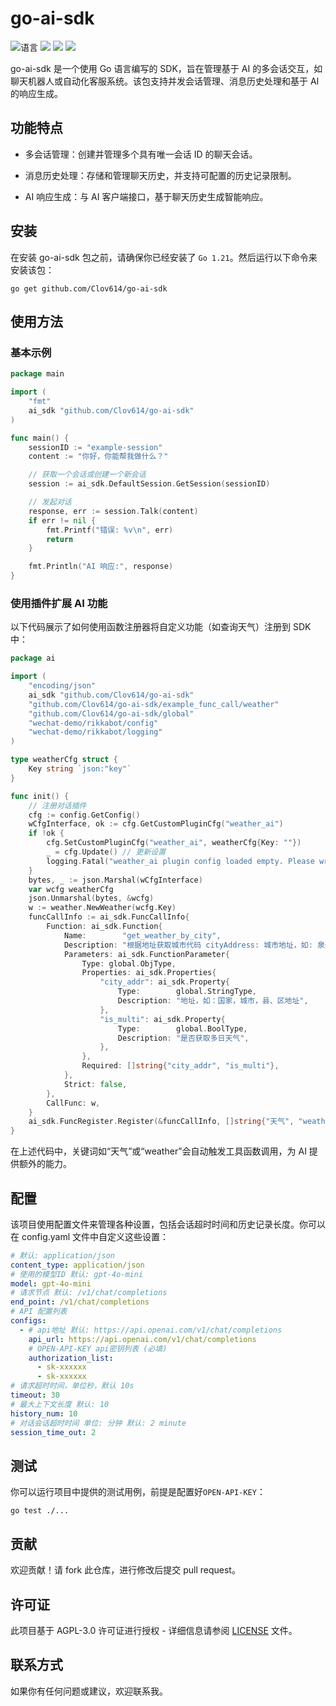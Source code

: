 # go-ai-sdk

![](https://img.shields.io/github/go-mod/go-version/Clov614/go-ai-sdk "语言")
![](https://img.shields.io/github/stars/Clov614/go-ai-sdk?style=flat&color=yellow)
[![](https://img.shields.io/github/actions/workflow/status/Clov614/go-ai-sdk/golangci-lint.yml?branch=main)](https://github.com/Clov614/go-ai-sdk/actions/workflows/golangci-lint.yml "代码分析")
[![](https://img.shields.io/github/license/Clov614/go-ai-sdk)](https://github.com/Clov614/go-ai-sdk/blob/main/LICENSE "许可协议")

go-ai-sdk 是一个使用 Go 语言编写的 SDK，旨在管理基于 AI 的多会话交互，如聊天机器人或自动化客服系统。该包支持并发会话管理、消息历史处理和基于 AI 的响应生成。

## 功能特点
- 多会话管理：创建并管理多个具有唯一会话 ID 的聊天会话。

- 消息历史处理：存储和管理聊天历史，并支持可配置的历史记录限制。

- AI 响应生成：与 AI 客户端接口，基于聊天历史生成智能响应。

## 安装

在安装 go-ai-sdk 包之前，请确保你已经安装了 `Go 1.21`。然后运行以下命令来安装该包：
```shell
go get github.com/Clov614/go-ai-sdk
```

## 使用方法

### 基本示例

```go
package main

import (
	"fmt"
	ai_sdk "github.com/Clov614/go-ai-sdk"
)

func main() {
	sessionID := "example-session"
	content := "你好，你能帮我做什么？"

	// 获取一个会话或创建一个新会话
	session := ai_sdk.DefaultSession.GetSession(sessionID)

	// 发起对话
	response, err := session.Talk(content)
	if err != nil {
		fmt.Printf("错误: %v\n", err)
		return
	}

	fmt.Println("AI 响应:", response)
}
```

### 使用插件扩展 AI 功能
以下代码展示了如何使用函数注册器将自定义功能（如查询天气）注册到 SDK 中：

```go
package ai

import (
	"encoding/json"
	ai_sdk "github.com/Clov614/go-ai-sdk"
	"github.com/Clov614/go-ai-sdk/example_func_call/weather"
	"github.com/Clov614/go-ai-sdk/global"
	"wechat-demo/rikkabot/config"
	"wechat-demo/rikkabot/logging"
)

type weatherCfg struct {
	Key string `json:"key"`
}

func init() {
	// 注册对话插件
	cfg := config.GetConfig()
	wCfgInterface, ok := cfg.GetCustomPluginCfg("weather_ai")
	if !ok {
		cfg.SetCustomPluginCfg("weather_ai", weatherCfg{Key: ""})
		_ = cfg.Update() // 更新设置
		logging.Fatal("weather_ai plugin config loaded empty. Please write the weather API key in config.yaml", 12)
	}
	bytes, _ := json.Marshal(wCfgInterface)
	var wcfg weatherCfg
	json.Unmarshal(bytes, &wcfg)
	w := weather.NewWeather(wcfg.Key)
	funcCallInfo := ai_sdk.FuncCallInfo{
		Function: ai_sdk.Function{
			Name:        "get_weather_by_city",
			Description: "根据地址获取城市代码 cityAddress: 城市地址，如: 泉州市永春县 isMultiDay: 是否获取多日天气",
			Parameters: ai_sdk.FunctionParameter{
				Type: global.ObjType,
				Properties: ai_sdk.Properties{
					"city_addr": ai_sdk.Property{
						Type:        global.StringType,
						Description: "地址，如：国家，城市，县、区地址",
					},
					"is_multi": ai_sdk.Property{
						Type:        global.BoolType,
						Description: "是否获取多日天气",
					},
				},
				Required: []string{"city_addr", "is_multi"},
			},
			Strict: false,
		},
		CallFunc: w,
	}
	ai_sdk.FuncRegister.Register(&funcCallInfo, []string{"天气", "weather"})
}
```
在上述代码中，关键词如“天气”或“weather”会自动触发工具函数调用，为 AI 提供额外的能力。

## 配置
该项目使用配置文件来管理各种设置，包括会话超时时间和历史记录长度。你可以在 config.yaml 文件中自定义这些设置：

```yaml
# 默认: application/json
content_type: application/json
# 使用的模型ID 默认: gpt-4o-mini
model: gpt-4o-mini
# 请求节点 默认: /v1/chat/completions
end_point: /v1/chat/completions
# API 配置列表
configs:
  - # api地址 默认: https://api.openai.com/v1/chat/completions
    api_url: https://api.openai.com/v1/chat/completions
    # OPEN-API-KEY api密钥列表 (必填)
    authorization_list:
      - sk-xxxxxx
      - sk-xxxxxx
# 请求超时时间，单位秒，默认 10s
timeout: 30
# 最大上下文长度 默认: 10
history_num: 10
# 对话会话超时时间 单位: 分钟 默认: 2 minute
session_time_out: 2

```

## 测试
你可以运行项目中提供的测试用例，前提是配置好`OPEN-API-KEY`：

```shell
go test ./...
```

## 贡献
欢迎贡献！请 fork 此仓库，进行修改后提交 pull request。

## 许可证
此项目基于 AGPL-3.0 许可证进行授权 - 详细信息请参阅 [LICENSE](./LICENSE) 文件。

## 联系方式
如果你有任何问题或建议，欢迎联系我。